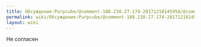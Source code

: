 ```yaml
---
title: Обсуждение:Purpcube/@comment-188.238.27.174-20171218145958/@comment-5415702-20171219111341
permalink: wiki/Обсуждение:Purpcube/@comment-188.238.27.174-20171218145958/@comment-5415702-20171219111341/
layout: wiki
---
```


Не согласен
